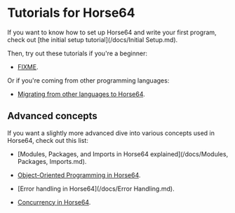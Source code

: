 
<!-- For license of this file, see LICENSE.md in the base dir. -->

Tutorials for Horse64
=====================

If you want to know how to set up Horse64 and write your first program,
check out [the initial setup tutorial](/docs/Initial Setup.md).

Then, try out these tutorials if you're a beginner:

- [FIXME](/FIXME.md).

Or if you're coming from other programming languages:

- [Migrating from other languages to Horse64](
     /docs/Tutorials/Migrating%20from%20Other%20Languages.md
  ).


Advanced concepts
-----------------

If you want a slightly more advanced dive into various concepts
used in Horse64, check out this list:

- [Modules, Packages, and Imports in Horse64
  explained](/docs/Modules, Packages, Imports.md).

- [Object-Oriented Programming in Horse64](/docs/OOP.md).

- [Error handling in Horse64](/docs/Error Handling.md).

- [Concurrency in Horse64](/docs/Concurrency.md).

